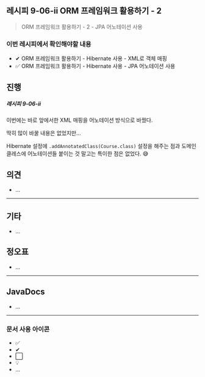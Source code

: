 ## 레시피 9-06-ii ORM 프레임워크 활용하기 - 2

>  ORM 프레임워크 활용하기 - 2 - JPA 어노테이션 사용
>

### 이번 레시피에서 확인해야할  내용

* ✔ ORM 프레임워크 활용하기 - Hibernate 사용 - XML로 객체 매핑
* ✅ ORM 프레임워크 활용하기 - Hibernate 사용 - JPA  어노테이션 사용




## 진행

##### 레시피 9-06-ii

이번에는 바로 앞에서한 XML 매핑을 어노테이션 방식으로 바꿨다.

딱히 많이 바꿀 내용은 없었지만...

Hibernate 설정에 `.addAnnotatedClass(Course.class)`  설정을 해주는 점과 도메인 클레스에 어노테이션들 붙이는 것 말고는 특이한 점은 없었다. 😅




## 의견

* ...



---

## 기타

* ...
  
  


## 정오표

* ...
  


---

## JavaDocs

* ...



---

### 문서 사용 아이콘

* ✅
* ✔
* ⬜
* 💡
* ...

